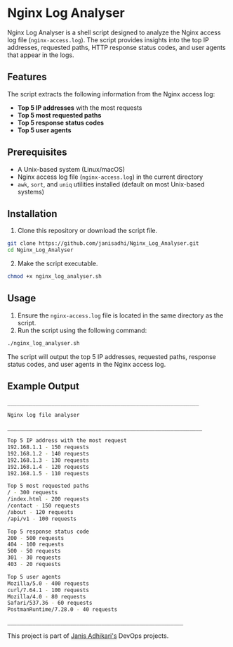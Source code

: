 # Nginx Log Analyser

Nginx Log Analyser is a shell script designed to analyze the Nginx access log file (`nginx-access.log`). The script provides insights into the top IP addresses, requested paths, HTTP response status codes, and user agents that appear in the logs.

## Features

The script extracts the following information from the Nginx access log:

- **Top 5 IP addresses** with the most requests
- **Top 5 most requested paths**
- **Top 5 response status codes**
- **Top 5 user agents**

## Prerequisites

- A Unix-based system (Linux/macOS)
- Nginx access log file (`nginx-access.log`) in the current directory
- `awk`, `sort`, and `uniq` utilities installed (default on most Unix-based systems)

## Installation

1. Clone this repository or download the script file.

```bash
git clone https://github.com/janisadhi/Nginx_Log_Analyser.git
cd Nginx_Log_Analyser
```

2. Make the script executable.

```bash
chmod +x nginx_log_analyser.sh
```

## Usage

1. Ensure the `nginx-access.log` file is located in the same directory as the script.
2. Run the script using the following command:

```bash
./nginx_log_analyser.sh
```

The script will output the top 5 IP addresses, requested paths, response status codes, and user agents in the Nginx access log.

## Example Output

```bash
_____________________________________________________________

Nginx log file analyser

______________________________________________________________

Top 5 IP address with the most request
192.168.1.1 - 150 requests
192.168.1.2 - 140 requests
192.168.1.3 - 130 requests
192.168.1.4 - 120 requests
192.168.1.5 - 110 requests

Top 5 most requested paths
/ - 300 requests
/index.html - 200 requests
/contact - 150 requests
/about - 120 requests
/api/v1 - 100 requests

Top 5 response status code
200 - 500 requests
404 - 100 requests
500 - 50 requests
301 - 30 requests
403 - 20 requests

Top 5 user agents
Mozilla/5.0 - 400 requests
curl/7.64.1 - 100 requests
Mozilla/4.0 - 80 requests
Safari/537.36 - 60 requests
PostmanRuntime/7.28.0 - 40 requests

________________________________________________________
```
This project is part of [Janis Adhikari's](https://roadmap.sh/projects/nginx-log-analyser)  DevOps projects.

